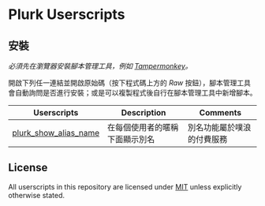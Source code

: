 # Plurk Userscripts

## 安裝

*必須先在瀏覽器安裝腳本管理工具，例如 [Tampermonkey](https://www.tampermonkey.net/)。*

開啟下列任一連結並開啟原始碼（按下程式碼上方的 *Raw* 按鈕），腳本管理工具會自動詢問是否進行安裝；或是可以複製程式後自行在腳本管理工具中新增腳本。

| Userscripts | Description | Comments |
|-------------|-------------|----------|
|[plurk_show_alias_name](./plurk_show_alias_name.user.js)|在每個使用者的暱稱下面顯示別名|別名功能屬於噗浪的付費服務|

## License

All userscripts in this repository are licensed under [MIT](./LICENSE) unless explicitly otherwise stated.

